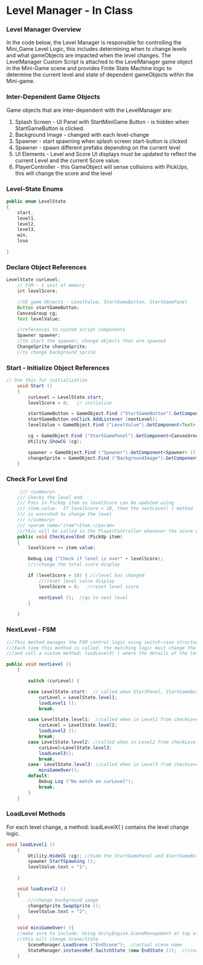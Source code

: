 # Level Manager - In Class

### Level Manager Overview

In the code below, the Level Manager is responsible for controlling the Mini\_Game Level Logic, this includes determining when to change levels and what gameObjects are impacted when the level changes.  The LevelManager Custom Script is attached to the LevelManager game object in the Mini-Game scene and provides Finite State Machine logic to determine the current level and state of dependent gameObjects within the Mini-game.

### Inter-Dependent Game Objects

Game objects that are inter-dependent with the LevelManager are:

1. Splash Screen - UI Panel with StartMiniGame Button - is hidden when StartGameButton is clicked.
2. Background Image - changed with each level-change
3. Spawner - start spawning when splash screen start-button is clicked
4. Spawner - spawn different prefabs depending on the current level
5. UI Elements - Level and Score UI displays must be updated to reflect the current Level and the current Score value.
6. PlayerController - this GameObject will sense collisions with PickUps, this will change the score and the level

### Level-State Enums

```java
public enum LevelState
{
    start,
    level1,
    level2,
    level3,
    win,
    lose

}
```

### Declare Object References

```java
LevelState curLevel;
    // FSM - 1 unit of memory
    int levelScore;

    //UI game Objects - LevelValue, StartGameButton, StartGamePanel
    Button startGameButton;
    CanvasGroup cg;
    Text levelValue;

    //references to custom script components
    Spawner spawner;
    //to start the spawner, change objects that are spawned
    ChangeSprite changeSprite;
    //to change background sprite
```

### Start - Initialize Object References

```java
// Use this for initialization
    void Start ()
    {
        curLevel = LevelState.start;
        levelScore = 0;   // initialize

        startGameButton = GameObject.Find ("StartGameButton").GetComponent<Button> ();
        startGameButton.onClick.AddListener (nextLevel);
        levelValue = GameObject.Find ("LevelValue").GetComponent<Text> ();

        cg = GameObject.Find ("StartGamePanel").GetComponent<CanvasGroup> ();
        Utility.ShowCG (cg);

        spawner = GameObject.Find ("Spawner").GetComponent<Spawner> ();
        changeSprite = GameObject.Find ("BackgroundImage").GetComponent<ChangeSprite> ();
    }
```

### Check For Level End

```java
     /// <summary>
    /// Checks the level end.
    /// Pass in PickUp item so levelScore can be updated using
    /// item.value.  If levelScore > 10, then the nextLevel( ) method
    /// is executed to change the level
    /// </summary>
    /// <param name="item">Item.</param>
    ///this will be called in the PlayerController whenever the score changes - OnTriggerEnter2D()
    public void CheckLevelEnd (PickUp item)
    {
        levelScore += item.value;

        Debug.Log ("Check if level is over" + levelScore);
        ////change the total score display

        if (levelScore > 10) { ///level has changed
            ///reset level value display
            levelScore = 0;   //reset level score

            nextLevel ();  //go to next level
        }

    }
```

### NextLevel - FSM

```java
///This method manages the FSM control logic using switch-case structure. 
///Each time this method is called, the matching logic must change the value of curLevel, 
///and call a custom method: loadLevelX( ) where the details of the level loading logic are specified.

public void nextLevel ()
    {

        switch (curLevel) {

        case LevelState.start:  // called when StartPanel, StartGameButton is clicked
            curLevel = LevelState.level1;
            loadLevel1 ();
            break;

        case LevelState.level1:  //called when in Level1 from checkLevelEnd( ) 
            curLevel = LevelState.level2;
            loadLevel2 ();
            break;
        case LevelState.level2: //called when in Level2 from checkLevelEnd( ) 
            curLevel=LevelState.level3;
            loadLevel3();
            break;
        case: LevelState.level3: //called when in Level3 from checkLevelEnd( ) 
            miniGameOver();
        default:
            Debug.Log ("No match on curLevel");
            break;
        }
    }
```

### LoadLevel Methods

For each level change, a method: loadLevelX\( \) contains the level change logic.

```java
void loadLevel1 ()
    {
        Utility.HideCG (cg); //hide the StartGamePanel and StartGameButton
        spawner.StartSpawning ();
        levelValue.text = "1";

    }

    void loadLevel2 ()
    {
        ///change background image
        changeSprite.SwapSprite ();
        levelValue.text = "2";
    }

    void miniGameOver( ){
    //make sure to include: Using UnityEngine.SceneManagement at top of script
    //this will change Scene/State
        SceneManager.LoadScene ("EndScene");  //actual scene name
        StateManager.instanceRef.SwitchState (new EndState ());  //create new state, pass to StateManager     
    }
```



